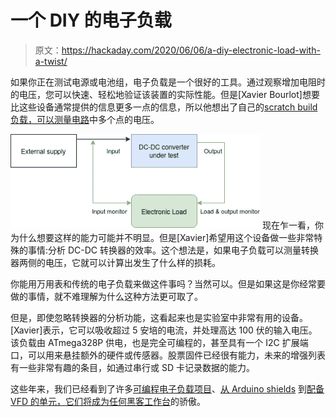 # 一个 DIY 的电子负载

> 原文：<https://hackaday.com/2020/06/06/a-diy-electronic-load-with-a-twist/>

如果你正在测试电源或电池组，电子负载是一个很好的工具。通过观察增加电阻时的电压，您可以快速、轻松地验证该装置的实际性能。但是[Xavier Bourlot]想要比这些设备通常提供的信息更多一点的信息，所以他想出了自己的[scratch build 负载，可以测量电路](https://github.com/reivax-boucoi/Electronic_Load)中多个点的电压。

[![](img/25222f6154b422e5d80658d740e50fe5.png)](https://hackaday.com/wp-content/uploads/2020/06/diyload_detail.png) 现在乍一看，你为什么想要这样的能力可能并不明显。但是[Xavier]希望用这个设备做一些非常特殊的事情:分析 DC-DC 转换器的效率。这个想法是，如果电子负载可以测量转换器两侧的电压，它就可以计算出发生了什么样的损耗。

你能用万用表和传统的电子负载来做这件事吗？当然可以。但是如果这是你经常要做的事情，就不难理解为什么这种方法更可取了。

但是，即使忽略转换器的分析功能，这看起来也是实验室中非常有用的设备。[Xavier]表示，它可以吸收超过 5 安培的电流，并处理高达 100 伏的输入电压。该负载由 ATmega328P 供电，也是完全可编程的，甚至具有一个 I2C 扩展端口，可以用来悬挂额外的硬件或传感器。股票固件已经很有能力，未来的增强列表有一些非常有趣的条目，如通过串行或 SD 卡记录数据的能力。

这些年来，我们已经看到了许多[可编程电子负载项目](https://hackaday.com/2014/04/29/a-simple-programmable-electronic-load-using-the-arduino/)、[从 Arduino shields](https://hackaday.com/2014/02/24/an-arduino-programmable-load/) 到[配备 VFD 的单元，它们将成为任何黑客工作台](https://hackaday.com/2020/02/28/a-simple-yet-feature-packed-programmable-dc-load/)的骄傲。